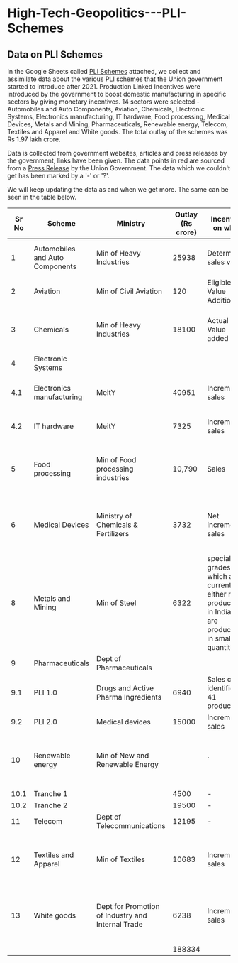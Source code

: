 # High-Tech-Geopolitics---PLI-Schemes
## Data on PLI Schemes 

In the Google Sheets called [PLI Schemes](https://docs.google.com/spreadsheets/d/1dzfMooGIABD8TSrMGS6b39S-OzzlNqRMSjvStc18ojg/edit#gid=0) attached, we collect and assimilate data about the various PLI schemes that the Union government started to introduce after 2021.
Production Linked Incentives were introduced by the government to boost domestic manufacturing in specific sectors by giving monetary incentives. 14 sectors were selected - Automobiles and Auto Components, Aviation, Chemicals, Electronic Systems, Electronics manufacturing, IT hardware, Food processing, Medical Devices, Metals and Mining, Pharmaceuticals, Renewable energy, Telecom, Textiles and Apparel and White goods. The total outlay of the schemes was Rs 1.97 lakh crore. 

Data is collected from government websites, articles and press releases by the government, links have been given. 
The data points in red are sourced from a [Press Release](https://www.pib.gov.in/PressReleasePage.aspx?PRID=1710134) by the Union Government. 
The data which we couldn't get has been marked by a '-' or '?'.

We will keep updating the data as and when we get more. The same can be seen in the table below. 

| Sr No | Scheme                          | Ministry                                          | Outlay (Rs crore) | Incentive on what                                                                                     | Products                                                                                  | Percentage of incentive                                                    | Applications received     | Applications approved | Targeted Investment (Rs crore) | Total Investment (Rs crore) | Expected production (Rs crore) | Value Addition Target             | Targeted employment (direct) | Employment generated (direct) | Targeted employment (indirect) | Remarks                                                          | Website                                                                                                                                                                                                              |
| ----- | ------------------------------- | ------------------------------------------------- | ----------------- | ----------------------------------------------------------------------------------------------------- | ----------------------------------------------------------------------------------------- | -------------------------------------------------------------------------- | ------------------------- | --------------------- | ------------------------------ | --------------------------- | ------------------------------ | --------------------------------- | ---------------------------- | ----------------------------- | ------------------------------ | ---------------------------------------------------------------- | -------------------------------------------------------------------------------------------------------------------------------------------------------------------------------------------------------------------- |
| 1     | Automobiles and Auto Components | Min of Heavy Industries                           | 25938             | Determined sales value                                                                                | Fully made cars, componenets used specfically to make cars                                | 13-18% depending on sales                                                  | 115                       | 95                    | 45,016                         | 74,850                      | 231500                         |                                   | 750000                       | \-                            |                                | Includes two schemes, Auto component Champions and OEM champions | [Link](https://heavyindustries.gov.in/UserView?mid=2482)                                                                                                                                                             |
| 2     | Aviation                        | Min of Civil Aviation                             | 120               | Eligible Value Addition                                                                               | Drones and drone components                                                               | 20% of EVA                                                                 |                           | 23                    | 120                            | ?                           |                                |                                   |                              |                               |                                | Includes component and software manufactureres                   | [Link](https://www.civilaviation.gov.in/sites/default/files/Guidelines%20for%20the%20Operation%20of%20Production%20Linked%20Incentive%20Scheme%20%28PLI%29%20fro%20Drones%20and%20Drone%20Components_compressed.pdf) |
| 3     | Chemicals                       | Min of Heavy Industries                           | 18100             | Actual Value added                                                                                    | ACC batteries                                                                             | Percent of value added\*Battery capacity\*Actual sale of batteries         | 12                        | 4                     | 18100                          | ?                           | \-                             |                                   | 30 lakh                      | \-                            |                                | Adv. chemical cells, used for EVs and such applications          | [Link](https://heavyindustries.gov.in/UserView/index?mid=2487)                                                                                                                                                       |
| 4     | Electronic Systems              |                                                   |                   |                                                                                                       |                                                                                           |                                                                            |                           |                       |                                |                             |                                |                                   |                              |                               |                                |                                                                  |                                                                                                                                                                                                                      |
| 4.1   | Electronics manufacturing       | MeitY                                             | 40951             | Incremental sales                                                                                     | Mobile phones, specified electronics components                                           | 4 to 6% of incremental sales                                               | ?                         | 16                    | 40951                          | 11324                       | 1069432 (326000)               |                                   | 700000                       | 28636                         | 3x of direct                   | mobile phones manufacturing                                      | [Link](https://static.investindia.gov.in/2020-04/PLI%20Gazette%20Notification%20-%2001.04.20_0.pdf)                                                                                                                  |
| 4.2   | IT hardware                     | MeitY                                             | 7325              | Incremental sales                                                                                     | Laptops, tablets, PCs, servers                                                            | 1 to 4% of incremental sales                                               | ?                         | 14                    | 2,517                          | 123                         | 16753                          | 35-40%                            | 186000                       | 729                           |                                | PCs, laptops, bigger devices                                     | [Link](https://static.investindia.gov.in/s3fs-public/2021-03/PLI_for_IT_Hardware_Notification_dated_03032020.pdf)                                                                                                    |
| 5     | Food processing                 | Min of Food processing industries                 | 10,790            | Sales                                                                                                 | ready to cook/eat food, innovative/organic products, free range poultry products          | 4-10% of sales                                                             | ?                         | 149                   | 7722                           | 4165                        | 120267                         |                                   | 271403                       | 131913                        |                                | Diff for different types of food products                        | [Link](https://mofpi.gov.in/sites/default/files/guidelines_plisfpiwithcoveringltr_0.pdf)                                                                                                                             |
| 6     | Medical Devices                 | Ministry of Chemicals & Fertilizers               | 3732              | Net incremental sales                                                                                 | radiotherapy, radiology and imaging, anaesthetics and cardo-respiratory devices, implants | 5%                                                                         | ?                         | 26                    | 1059                           | 623.5                       |                                |                                   | 6411                         | 2445                          |                                |                                                                  |                                                                                                                                                                                                                      |
| 8     | Metals and Mining               | Min of Steel                                      | 6322              | specialty grades which are currently either not produced in India or are produced in small quantities | Specialty steel                                                                           | 4-12% over 5 years                                                         | 57 MOUs with 27 companies | \-                    | 39625                          | \-                          | 242838                         |                                   | 525000                       | \-                            |                                |                                                                  | [Link](https://steel.gov.in/)                                                                                                                                                                                        |
| 9     | Pharmaceuticals                 | Dept of Pharmaceuticals                           |                   |                                                                                                       |                                                                                           | 3-10% over 5 years                                                         |                           | 55                    | 17425                          | 18669                       | 775000                         |                                   | 100000                       | 13023                         |                                |                                                                  | [Link](https://pharmaceuticals.gov.in/)                                                                                                                                                                              |
| 9.1   | PLI 1.0                         | Drugs and Active Pharma Ingredients               | 6940              | Sales of identified 41 products                                                                       | Bulk drugs                                                                                |                                                                            |                           | 24                    |                                |                             |                                |                                   | 12140                        | 1900                          |                                |                                                                  | [Link](https://static.investindia.gov.in/s3fs-public/2021-06/PLI%20Medical%20devices%20Guidelines_22062021.pdf)                                                                                                      |
| 9.2   | PLI 2.0                         | Medical devices                                   | 15000             | Incremental sales                                                                                     | Pharmaceuticals                                                                           |                                                                            |                           | 55                    |                                |                             |                                |                                   | 4212                         | 23000                         |                                |                                                                  | [Link](https://www.investindia.gov.in/schemes-for-medical-devices-manufacturing)                                                                                                                                     |
| 10    | Renewable energy                | Min of New and Renewable Energy                   |                   | \`                                                                                                    | High efficiency solar PV modules                                                          | Based on sales, performance criteria and local value addition over 5 years |                           | 3                     | 32929(17200)                   | 8919                        | 32123                          |                                   | 6980 (30000)                 | 597                           |                                | Includes polysilicon+wafer+module+cell                           | [Link](https://mnre.gov.in/)                                                                                                                                                                                         |
| 10.1  | Tranche 1                       |                                                   | 4500              | \-                                                                                                    |                                                                                           |                                                                            |                           |                       |                                |                             |                                |                                   |                              |                               |                                |                                                                  |                                                                                                                                                                                                                      |
| 10.2  | Tranche 2                       |                                                   | 19500             | \-                                                                                                    |                                                                                           |                                                                            |                           |                       |                                |                             |                                |                                   |                              |                               |                                |                                                                  |                                                                                                                                                                                                                      |
| 11    | Telecom                         | Dept of Telecommunications                        | 12195             | \-                                                                                                    | Design led manufacturing                                                                  | 4-7% over 5 years                                                          |                           | 31                    | 3345 (3000)                    | 689                         | 181744 (2,00,000)              |                                   | 42047                        | 10587                         |                                |                                                                  | [Link](https://dot.gov.in/)                                                                                                                                                                                          |
| 12    | Textiles and Apparel            | Min of Textiles                                   | 10683             | Incremental sales                                                                                     | MMF textiles/fabrics                                                                      | Based on sales, performance criteria and local value addition over 5 years |                           | 64                    | 19798                          | 1366                        | 193926                         |                                   | 245362                       | \-                            |                                |                                                                  | [Link](https://texmin.nic.in/)                                                                                                                                                                                       |
| 13    | White goods                     | Dept for Promotion of Industry and Internal Trade | 6238              | Incremental sales                                                                                     | White good value chain                                                                    | 4-6% over 5 years                                                          |                           | 64                    | 6766                           | 862.3                       | 118255 (168000)                | ACs - 75% and LED lights - 70-75% | 47851 (400000)               | 7866                          |                                |                                                                  | [Link](https://www.investindia.gov.in/)                                                                                                                                                                              |
|       |                                 |                                                   | 188334            |                                                                                                       |                                                                                           |                                                                            |                           |                       |                                |                             |                                |                                   |                              |                               |                                |                                                                  |                                                                                                                                                                                                                      |
